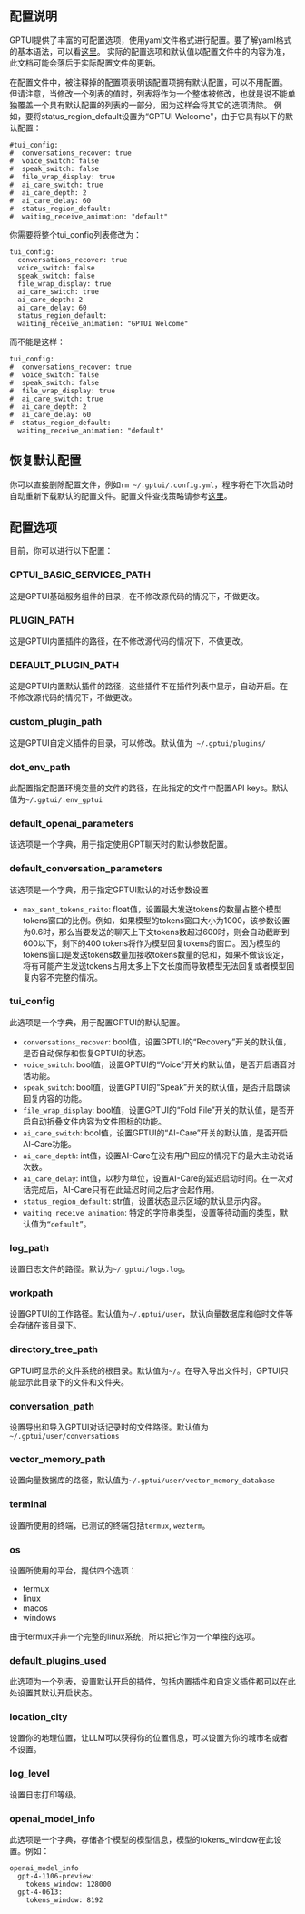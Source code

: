 ## 配置说明
GPTUI提供了丰富的可配置选项，使用yaml文件格式进行配置。要了解yaml格式的基本语法，可以看[这里](https://docs.ansible.com/ansible/latest/reference_appendices/YAMLSyntax.html)。
实际的配置选项和默认值以配置文件中的内容为准，此文档可能会落后于实际配置文件的更新。

在配置文件中，被注释掉的配置项表明该配置项拥有默认配置，可以不用配置。
但请注意，当修改一个列表的值时，列表将作为一个整体被修改，也就是说不能单独覆盖一个具有默认配置的列表的一部分，因为这样会将其它的选项清除。
例如，要将status_region_default设置为“GPTUI Welcome"，由于它具有以下的默认配置：
```
#tui_config:
#  conversations_recover: true
#  voice_switch: false
#  speak_switch: false
#  file_wrap_display: true
#  ai_care_switch: true
#  ai_care_depth: 2
#  ai_care_delay: 60
#  status_region_default:
#  waiting_receive_animation: "default"
```
你需要将整个tui_config列表修改为：
```
tui_config:
  conversations_recover: true
  voice_switch: false
  speak_switch: false
  file_wrap_display: true
  ai_care_switch: true
  ai_care_depth: 2
  ai_care_delay: 60
  status_region_default:
  waiting_receive_animation: "GPTUI Welcome"
```
而不能是这样：
```
tui_config:
#  conversations_recover: true
#  voice_switch: false
#  speak_switch: false
#  file_wrap_display: true
#  ai_care_switch: true
#  ai_care_depth: 2
#  ai_care_delay: 60
#  status_region_default:
  waiting_receive_animation: "default"
```

## 恢复默认配置
你可以直接删除配置文件，例如`rm ~/.gptui/.config.yml`，程序将在下次启动时自动重新下载默认的配置文件。配置文件查找策略请参考[这里](../../README.zh.md#使用pip安装)。

## 配置选项
目前，你可以进行以下配置：

### GPTUI_BASIC_SERVICES_PATH
这是GPTUI基础服务组件的目录，在不修改源代码的情况下，不做更改。

### PLUGIN_PATH
这是GPTUI内置插件的路径，在不修改源代码的情况下，不做更改。

### DEFAULT_PLUGIN_PATH
这是GPTUI内置默认插件的路径，这些插件不在插件列表中显示，自动开启。在不修改源代码的情况下，不做更改。

### custom_plugin_path
这是GPTUI自定义插件的目录，可以修改。默认值为` ~/.gptui/plugins/`

### dot_env_path
此配置指定配置环境变量的文件的路径，在此指定的文件中配置API keys。默认值为`~/.gptui/.env_gptui`

### default_openai_parameters
该选项是一个字典，用于指定使用GPT聊天时的默认参数配置。

### default_conversation_parameters
该选项是一个字典，用于指定GPTUI默认的对话参数设置
-  `max_sent_tokens_raito`: float值，设置最大发送tokens的数量占整个模型tokens窗口的比例。例如，如果模型的tokens窗口大小为1000，该参数设置为0.6时，那么当要发送的聊天上下文tokens数超过600时，则会自动截断到600以下，剩下的400 tokens将作为模型回复tokens的窗口。因为模型的tokens窗口是发送tokens数量加接收tokens数量的总和，如果不做该设定，将有可能产生发送tokens占用太多上下文长度而导致模型无法回复或者模型回复内容不完整的情况。

### tui_config
此选项是一个字典，用于配置GPTUI的默认配置。
- `conversations_recover`: bool值，设置GPTUI的“Recovery”开关的默认值，是否自动保存和恢复GPTUI的状态。
- `voice_switch`: bool值，设置GPTUI的“Voice”开关的默认值，是否开启语音对话功能。
- `speak_switch`: bool值，设置GPTUI的“Speak”开关的默认值，是否开启朗读回复内容的功能。
- `file_wrap_display`: bool值，设置GPTUI的“Fold File”开关的默认值，是否开启自动折叠文件内容为文件图标的功能。
- `ai_care_switch`: bool值，设置GPTUI的“AI-Care”开关的默认值，是否开启AI-Care功能。
- `ai_care_depth`: int值，设置AI-Care在没有用户回应的情况下的最大主动说话次数。
- `ai_care_delay`: int值，以秒为单位，设置AI-Care的延迟启动时间。在一次对话完成后，AI-Care只有在此延迟时间之后才会起作用。
- `status_region_default`: str值，设置状态显示区域的默认显示内容。
- `waiting_receive_animation`: 特定的字符串类型，设置等待动画的类型，默认值为`“default”`。

### log_path
设置日志文件的路径。默认为`~/.gptui/logs.log`。

### workpath
设置GPTUI的工作路径。默认值为`~/.gptui/user`，默认向量数据库和临时文件等会存储在该目录下。

### directory_tree_path
GPTUI可显示的文件系统的根目录。默认值为`~/`。在导入导出文件时，GPTUI只能显示此目录下的文件和文件夹。

### conversation_path
设置导出和导入GPTUI对话记录时的文件路径。默认值为`~/.gptui/user/conversations`

### vector_memory_path
设置向量数据库的路径，默认值为`~/.gptui/user/vector_memory_database`

### terminal
设置所使用的终端，已测试的终端包括`termux`, `wezterm`。

### os
设置所使用的平台，提供四个选项：
- termux
- linux
- macos
- windows

由于termux并非一个完整的linux系统，所以把它作为一个单独的选项。

### default_plugins_used
此选项为一个列表，设置默认开启的插件，包括内置插件和自定义插件都可以在此处设置其默认开启状态。

### location_city
设置你的地理位置，让LLM可以获得你的位置信息，可以设置为你的城市名或者不设置。

### log_level
设置日志打印等级。

### openai_model_info
此选项是一个字典，存储各个模型的模型信息，模型的tokens_window在此设置。例如：
```
openai_model_info
  gpt-4-1106-preview:
    tokens_window: 128000
  gpt-4-0613:
    tokens_window: 8192
```

